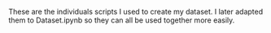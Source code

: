 These are the individuals scripts I used to create my dataset. I later adapted them to Dataset.ipynb so they can all be used together more easily.
